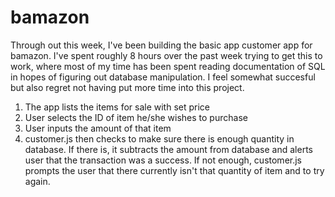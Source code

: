 # bamazon
Through out this week, I've been building the basic app customer app for bamazon. I've spent roughly 8 hours over the past week trying to get this to work, where most of my time has been spent reading documentation of SQL in hopes of figuring out database manipulation. I feel somewhat succesful but also regret not having put more time into this project.
1) The app lists the items for sale with set price
2) User selects the ID of item he/she wishes to purchase
3) User inputs the amount of that item
4) customer.js then checks to make sure there is enough quantity in database. If there is, it subtracts the amount from database and alerts user that the transaction was a success. If not enough, customer.js
prompts the user that there currently isn't that quantity of item and to try again.